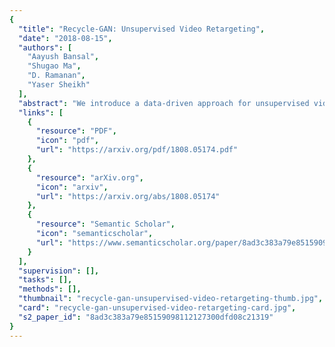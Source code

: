 ```yaml
---
{
  "title": "Recycle-GAN: Unsupervised Video Retargeting",
  "date": "2018-08-15",
  "authors": [
    "Aayush Bansal",
    "Shugao Ma",
    "D. Ramanan",
    "Yaser Sheikh"
  ],
  "abstract": "We introduce a data-driven approach for unsupervised video retargeting that translates content from one domain to another while preserving the style native to a domain, i.e., if contents of John Oliver's speech were to be transferred to Stephen Colbert, then the generated content/speech should be in Stephen Colbert's style. Our approach combines both spatial and temporal information along with adversarial losses for content translation and style preservation. In this work, we first study the advantages of using spatiotemporal constraints over spatial constraints for effective retargeting. We then demonstrate the proposed approach for the problems where information in both space and time matters such as face-to-face translation, flower-to-flower, wind and cloud synthesis, sunrise and sunset.",
  "links": [
    {
      "resource": "PDF",
      "icon": "pdf",
      "url": "https://arxiv.org/pdf/1808.05174.pdf"
    },
    {
      "resource": "arXiv.org",
      "icon": "arxiv",
      "url": "https://arxiv.org/abs/1808.05174"
    },
    {
      "resource": "Semantic Scholar",
      "icon": "semanticscholar",
      "url": "https://www.semanticscholar.org/paper/8ad3c383a79e85159098112127300dfd08c21319"
    }
  ],
  "supervision": [],
  "tasks": [],
  "methods": [],
  "thumbnail": "recycle-gan-unsupervised-video-retargeting-thumb.jpg",
  "card": "recycle-gan-unsupervised-video-retargeting-card.jpg",
  "s2_paper_id": "8ad3c383a79e85159098112127300dfd08c21319"
}
---
```



